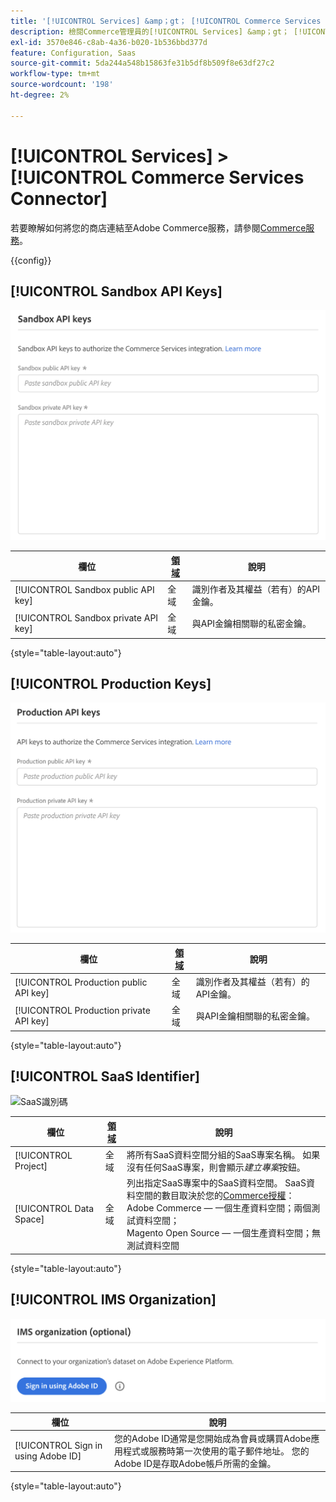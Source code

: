 ```yaml
---
title: '[!UICONTROL Services] &amp；gt； [!UICONTROL Commerce Services Connector]'
description: 檢閱Commerce管理員的[!UICONTROL Services] &amp；gt； [!UICONTROL Commerce Services Connector]頁面上的組態設定。
exl-id: 3570e846-c8ab-4a36-b020-1b536bbd377d
feature: Configuration, Saas
source-git-commit: 5da244a548b15863fe31b5df8b509f8e63df27c2
workflow-type: tm+mt
source-wordcount: '198'
ht-degree: 2%

---
```


# [!UICONTROL Services] > [!UICONTROL Commerce Services Connector]

若要瞭解如何將您的商店連結至Adobe Commerce服務，請參閱[Commerce服務](https://experienceleague.adobe.com/docs/commerce/user-guides/integration-services/saas.html)。

{{config}}

## [!UICONTROL Sandbox API Keys]

![沙箱API金鑰](./assets/sandbox-key-saas-configuration.png)<!-- zoom -->

| 欄位 | [領域](../../getting-started/websites-stores-views.md#scope-settings) | 說明 |
|--- |--- |--- |
| [!UICONTROL Sandbox public API key] | 全域 | 識別作者及其權益（若有）的API金鑰。 |
| [!UICONTROL Sandbox private API key] | 全域 | 與API金鑰相關聯的私密金鑰。 |

{style="table-layout:auto"}

## [!UICONTROL Production Keys]

![生產API金鑰](./assets/prod-key-saas-configuration.png)<!-- zoom -->

| 欄位 | [領域](../../getting-started/websites-stores-views.md#scope-settings) | 說明 |
|--- |--- |--- |
| [!UICONTROL Production public API key] | 全域 | 識別作者及其權益（若有）的API金鑰。 |
| [!UICONTROL Production private API key] | 全域 | 與API金鑰相關聯的私密金鑰。 |

{style="table-layout:auto"}

## [!UICONTROL SaaS Identifier]

![SaaS識別碼](./assets/saas-identifier.png)<!-- zoom -->

| 欄位 | [領域](../../getting-started/websites-stores-views.md#scope-settings) | 說明 |
|--- |--- |--- |
| [!UICONTROL Project] | 全域 | 將所有SaaS資料空間分組的SaaS專案名稱。 如果沒有任何SaaS專案，則會顯示&#x200B;_建立專案_&#x200B;按鈕。 |
| [!UICONTROL Data Space] | 全域 | 列出指定SaaS專案中的SaaS資料空間。 SaaS資料空間的數目取決於您的[Commerce授權](https://experienceleague.adobe.com/docs/commerce/user-guides/integration-services/saas.html)：<br />Adobe Commerce — 一個生產資料空間；兩個測試資料空間；<br />Magento Open Source — 一個生產資料空間；無測試資料空間 |

{style="table-layout:auto"}

## [!UICONTROL IMS Organization]

![IMS組織](./assets/ims-organization.png)<!-- zoom -->

| 欄位 | 說明 |
|--- |--- |
| [!UICONTROL Sign in using Adobe ID] | 您的Adobe ID通常是您開始成為會員或購買Adobe應用程式或服務時第一次使用的電子郵件地址。 您的Adobe ID是存取Adobe帳戶所需的金鑰。 |

{style="table-layout:auto"}
